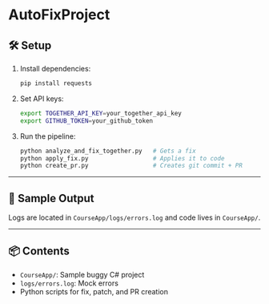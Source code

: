 # AutoFixProject

## 🛠 Setup

1. Install dependencies:
   ```bash
   pip install requests
   ```

2. Set API keys:
   ```bash
   export TOGETHER_API_KEY=your_together_api_key
   export GITHUB_TOKEN=your_github_token
   ```

3. Run the pipeline:
   ```bash
   python analyze_and_fix_together.py   # Gets a fix
   python apply_fix.py                  # Applies it to code
   python create_pr.py                  # Creates git commit + PR
   ```

---

## 🧪 Sample Output
Logs are located in `CourseApp/logs/errors.log` and code lives in `CourseApp/`.

---

## 📦 Contents

- `CourseApp/`: Sample buggy C# project
- `logs/errors.log`: Mock errors
- Python scripts for fix, patch, and PR creation
